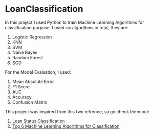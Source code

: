 # LoanClassification

In this project I used Python to train Machine Learning Algorithms for classification purpose.
I used six algorithms in total, they are:

1. Logistic Regression
2. KNN
3. SVM
4. Naive Bayes
5. Random Forest 
6. SGD 

For the Model Evaluation, I used:
1. Mean Absolute Error
2. F1 Score
3. AUC
4. Accuracy
5. Confusion Matrix

This project was inspired from this two refrence, so go check them out:
1. [Loan Status Classification](https://www.kaggle.com/code/sazack/loan-status-classification)
2. [Top 6 Machine Learning Algorithms for Classification](https://towardsdatascience.com/top-machine-learning-algorithms-for-classification-2197870ff501)
